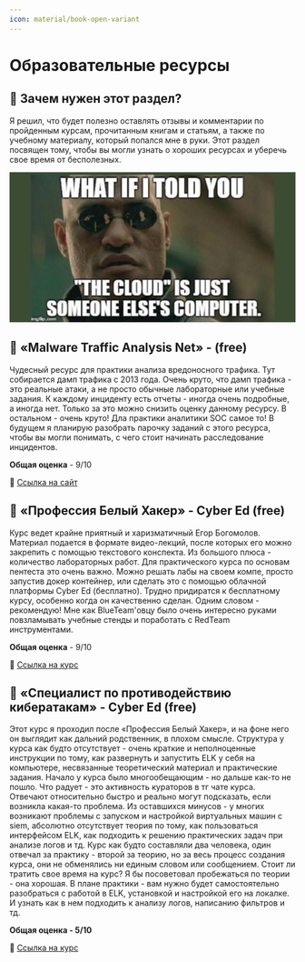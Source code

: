 ```yaml
---
icon: material/book-open-variant
---
```

# Образовательные ресурсы

## 🔹 Зачем нужен этот раздел?
Я решил, что будет полезно оставлять отзывы и комментарии по пройденным курсам, прочитанным книгам и статьям, а также по учебному материалу, который попался мне в руки. Этот раздел посвящен тому, чтобы вы могли узнать о хороших ресурсах и уберечь свое время от бесполезных. 

![Cloud-Computer.jpg](imgs/Cloud-Computer.jpg)

## 🔹 «Malware Traffic Analysis Net» - (free)

Чудесный ресурс для практики анализа вредоносного трафика. Тут собирается дамп трафика с 2013 года. Очень круто, что дамп трафика - это реальные атаки, а не просто обычные лабораторные или учебные задания. К каждому инциденту есть отчеты - иногда очень подробные, а иногда нет. Только за это можно снизить оценку данному ресурсу. В остальном - очень круто! Дла практики аналитики SOC самое то! В будущем я планирую разобрать парочку заданий с этого ресурса, чтобы вы могли понимать, с чего стоит начинать расследование инцидентов.

**Общая оценка** - 9/10

📌 [Ссылка на сайт](https://www.malware-traffic-analysis.net/) 

## 🔹 «Профессия Белый Хакер» - Cyber Ed (free)

Курс ведет крайне приятный и харизматичный Егор Богомолов. Материал подается в формате видео-лекций, после которых его можно закрепить с помощью текстового конспекта. Из большого плюса - количество лабораторных работ. Для практического курса по основам пентеста это очень важно. Можно решать лабы на своем компе, просто запустив докер контейнер, или сделать это с помощью облачной платформы Cyber Ed (бесплатно). Трудно придиратся к бесплатному курсу, особенно когда он качественно сделан. Одним словом - рекомендую! Мне как BlueTeam'овцу было очень интересно руками повзламывать учебные стенды и поработать с RedTeam инструментами.

**Общая оценка** - 9/10

📌 [Ссылка на курс](https://stepik.org/course/169003/syllabus) 

## 🔹 «Специалист по противодействию кибератакам» - Cyber Ed (free)

Этот курс я проходил после «Профессия Белый Хакер», и на фоне него он выглядит как дальний родственник, в плохом смысле. Структура у курса как будто отсутствует - очень краткие и неполноценные инструкции по тому, как развернуть и запустить ELK у себя на компьютере, несвязанные теоретический материал и практические задания. Начало у курса было многообещающим - но дальше как-то не пошло. Что радует - это активность кураторов в тг чате курса. Отвечают относительно быстро и реально могут подсказать, если возникла какая-то проблема. Из оставшихся минусов - у многих возникают проблемы с запуском и настройкой виртуальных машин с siem, абсолютно отсутствует теория по тому, как пользоваться интерфейсом ELK, как подходить к решению практических задач при анализе логов и тд. Курс как будто составляли два человека, один отвечал за практику - второй за теорию, но за весь процесс создания курса, они не обменялись ни единым словом или сообщением. Стоит ли тратить свое время на курс? Я бы посоветовал пробежаться по теории - она хорошая. В плане практики - вам нужно будет самостоятельно разобраться с работой в ELK, установкой и настройкой его на локалке. И узнать как в нем подходить к анализу логов, написанию фильтров и тд. 

**Общая оценка - 5/10**

📌 [Ссылка на курс](https://stepik.org/course/203660/info)